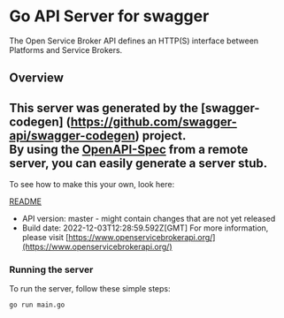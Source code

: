 # Go API Server for swagger

The Open Service Broker API defines an HTTP(S) interface between Platforms and Service Brokers.

## Overview
This server was generated by the [swagger-codegen]
(https://github.com/swagger-api/swagger-codegen) project.  
By using the [OpenAPI-Spec](https://github.com/OAI/OpenAPI-Specification) from a remote server, you can easily generate a server stub.  
-

To see how to make this your own, look here:

[README](https://github.com/swagger-api/swagger-codegen/blob/master/README.md)

- API version: master - might contain changes that are not yet released
- Build date: 2022-12-03T12:28:59.592Z[GMT]
For more information, please visit [https://www.openservicebrokerapi.org/](https://www.openservicebrokerapi.org/)


### Running the server
To run the server, follow these simple steps:

```
go run main.go
```

